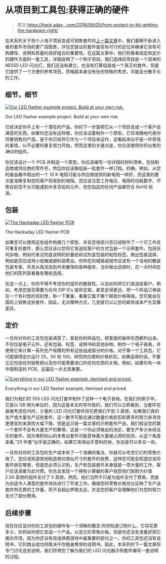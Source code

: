 # 从项目到工具包:获得正确的硬件

> 原文:[https://hack aday . com/2016/08/05/from-project-to-kit-getting-the-hardware-right/](https://hackaday.com/2016/08/05/from-project-to-kit-getting-the-hardware-right/)

在本系列关于将个人电子项目变成可销售套件的[上一篇文章](https://hackaday.com/2016/07/29/from-project-to-kit-so-you-want-to-sell-electronic-kits/)中，我们着眼于新进入者的套件市场的更广阔图景，评估您提议的套件是否有可行的定位并确保它具有可构建性、说明和质量的良好组合的重要性。在这篇文章中，我们将看看指定和定价的硬件方面的一套工具，详细说明了一个例子项目。我们选择的项目是一个简单的 NE555 LED 闪光灯，我们还没有建立，也没有打算组装成一个真正的套件，但是它提供了一个方便的参考项目，而电路本身没有任何特殊的考虑，可能会分散手头的工作。

## 细节，细节

[![Our LED flasher example project. Build at your own risk.](../Images/a73f16e2bfb3a4989d1d3733e8a64a1c.png)](https://hackaday.com/wp-content/uploads/2016/07/hackaday-led-flasher-schematic.png)

Our LED flasher example project. Build at your own risk.

已经决定你手上有一个潜在的产品，你的下一步是把它从一个项目变成一个客户会满意的东西。如果你还没有这样做，你应该试着制作一个原型，它将准确地代表你将要销售的产品。鉴于你已经将它作为一个项目来运作，这看起来似乎是一件奇怪的事情，以不必要的重复努力开始，然而这里的关键点是，你应该使用你将出售的*确切的*组件。

你应该设计一个 PCB 并制造一个原型，你应该编写一份详细的材料清单，包括制造商或供应商的零件号，然后你应该像组装一批套件一样订购。的确，例如，从您的废品箱中取出的一个 10 K 电阻可能与供应商提供的新电阻一样好，但这里的要点是准确复制您的客户将收到的电阻。您应该注意工作电压、电阻的功耗数字，尽管目前您不太可能遇到许多含铅的元件，但您指定的任何产品都符合 RoHS 标准。

## 包装

[![The Hackaday LED flasher PCB](../Images/8a22793308e4ce350c7e6c6e1e091432.png)](https://hackaday.com/wp-content/uploads/2016/07/hackaday-led-flasher-board.png)

The Hackaday LED flasher PCB

如果您可以使用这些组件构建几个原型，并且您很高兴您已经制作了一个可工作且可重复的套件，那么您应该以您将它发送给客户的方式包装一个示例套件。包括任何杂物，例如代表试剂盒说明的折叠纸和试剂盒包装的粘性标签。做出包装选择，例如是否应该用小纸箱或塑料袋寄出。你所在的城镇或城市应该有一个当地的散装包装专家，负责从珠宝店到外卖餐馆的各种服务，当你做出选择时，花一点时间在他们的陈列室看看有哪些选择。

在这一点上，你将不得不考虑你的组件的脆弱性，以及如何将它们发送给客户。例如，考虑您是否需要为任何 DIP ICs 提供支架。甚至走得更远，把一个样品订单装在一个有衬垫的信封里，称一下重量，看看它属于哪个邮政价格等级。您可能会在国际上销售这些套件，因此，无论哪种方式，几克就可以让您的邮资成本产生显著差异。

## 定价

一旦你对你的工具包包装满意了，拿起你的样品包，把里面的每样东西都列出来。不仅仅是电子元件，还有包装、标签、说明书和其他杂物。制作一个电子表格，并使用它来计算一系列生产规模的所有这些组成部分的价格。对于第一个工具包，它可能值得定价运行 25，50 和 100。研究供应商和价格折扣，如果适用的话，不要忘记包括任何销售税以及你可能需要进口的任何东西的关税。例如，如果你有一块中国制造的 PCB，这最后一点尤其重要。

[![Everything in our LED flasher example, itemised and priced.](../Images/84f032c8f5e94ec6396569b8636495b1.png)](https://hackaday.com/wp-content/uploads/2016/07/bom-spreadsheet.png)

Everything in our LED flasher example, itemised and priced.

我们为我们的 555 LED 闪光灯套件制作了这样一个电子表格。在我们的例子中，它是以 GB 磅为单位的，因为这是本文的写作目的，我们可以立即看到，当套件包装被考虑在内时，少量的 LED 闪光灯套件将花费我们不到 3 英镑。如果我们真的生产或大量生产这些套件，这一数字可能会通过数量价格折扣和更多的努力来寻找更便宜的来源而大幅下降，但是这只是一篇文章的示例套件产品，我们假设您的第一个套件不会有大量生产的奢侈。这是一个你必须做出的决定，要生产多少未经证实的套件，因为堆积如山的未售出套件可能意味着大量被占用的投资。从这个角度来看,“25 件套”似乎是正确的，如果它卖得出乎意料的快，你总是可以多买一些。

一旦你对你的工具包的生产成本有了一个准确的看法，你就可以考虑它们的零售价格了。您应该知道其他制造商对类似尺寸的套件的收费，这样您可能会知道应该将套件放在哪里，但是您必须认识到，生产和包装套件本身就是一项大量的工作，客户应该准备为此付费。你总会发现一个拥有计算器的客户抱怨他们刚刚为价值 2.50 英镑的组件支付了 5 英镑，然而，他们当然不只是为组件支付了费用，而是为创造令人满意的套件体验进行了开发工作。确保您的零售价格充分反映了生产该套件所花费的工作量，而不会超出界限太远，并且您的客户会理解他们为您的努力支付了部分费用。

## 后续步骤

现在你应该对你的工具包的硬件有一个清晰的概念:你将知道订购什么，它将花费多少，你将如何把它变成一个产品，以及它的零售价格。但是你还没有准备好把它推向市场，因为你还没有完成拼图游戏中最重要的部分之一。你的工具包还没有说明书，它的商业成功将取决于你随身携带的说明书。因此，本系列的下一篇文章将专门讨论这些说明，我们将带您了解为我们的 LED 闪光器示例套件编写一套说明的过程。